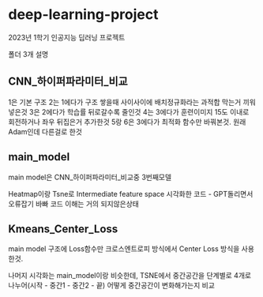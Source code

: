 # deep-learning-project
2023년 1학기 인공지능 딥러닝 프로젝트

폴더 3개 설명

## CNN_하이퍼파라미터_비교

1은 기본 구조
2는 1에다가 구조 쌓을때 사이사이에 배치정규화라는 과적합 막는거 끼워넣은것
3은 2에다가 학습률 뒤로갈수록 줄인것
4는 3에다가 훈련이미지 15도 이내로 회전하거나 좌우 뒤집은거 추가한것
5랑 6은 3에다가 최적화 함수만 바꿔본것. 원래 Adam인데 다른걸로 한것

## main_model

main model은 CNN_하이퍼파라미터_비교중 3번째모델

Heatmap이랑 Tsne로 Intermediate feature space 시각화한 코드 - GPT돌리면서 오류잡기 바빠 코드 이해는 거의 되지않은상태

## Kmeans_Center_Loss

main model 구조에 Loss함수만 크로스엔트로피 방식에서 Center Loss 방식을 사용한것.

나머지 시각화는 main_model이랑 비슷한데, TSNE에서 중간공간을 단계별로 4개로 나누어(시작 - 중간1 - 중간2 - 끝)
어떻게 중간공간이 변화해가는지 비교